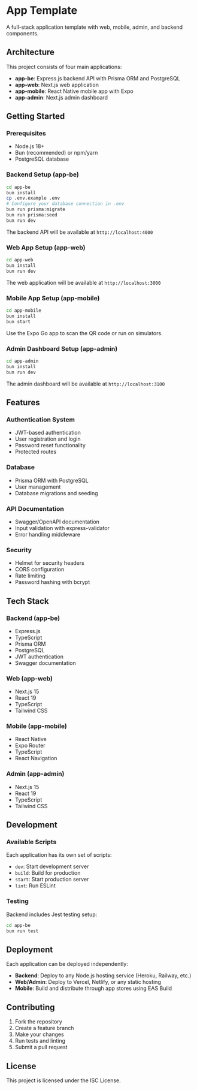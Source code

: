 # App Template

A full-stack application template with web, mobile, admin, and backend components.

## Architecture

This project consists of four main applications:

- **app-be**: Express.js backend API with Prisma ORM and PostgreSQL
- **app-web**: Next.js web application
- **app-mobile**: React Native mobile app with Expo
- **app-admin**: Next.js admin dashboard

## Getting Started

### Prerequisites

- Node.js 18+
- Bun (recommended) or npm/yarn
- PostgreSQL database

### Backend Setup (app-be)

```bash
cd app-be
bun install
cp .env.example .env
# Configure your database connection in .env
bun run prisma:migrate
bun run prisma:seed
bun run dev
```

The backend API will be available at `http://localhost:4000`

### Web App Setup (app-web)

```bash
cd app-web
bun install
bun run dev
```

The web application will be available at `http://localhost:3000`

### Mobile App Setup (app-mobile)

```bash
cd app-mobile
bun install
bun start
```

Use the Expo Go app to scan the QR code or run on simulators.

### Admin Dashboard Setup (app-admin)

```bash
cd app-admin
bun install
bun run dev
```

The admin dashboard will be available at `http://localhost:3100`

## Features

### Authentication System
- JWT-based authentication
- User registration and login
- Password reset functionality
- Protected routes

### Database
- Prisma ORM with PostgreSQL
- User management
- Database migrations and seeding

### API Documentation
- Swagger/OpenAPI documentation
- Input validation with express-validator
- Error handling middleware

### Security
- Helmet for security headers
- CORS configuration
- Rate limiting
- Password hashing with bcrypt

## Tech Stack

### Backend (app-be)
- Express.js
- TypeScript
- Prisma ORM
- PostgreSQL
- JWT authentication
- Swagger documentation

### Web (app-web)
- Next.js 15
- React 19
- TypeScript
- Tailwind CSS

### Mobile (app-mobile)
- React Native
- Expo Router
- TypeScript
- React Navigation

### Admin (app-admin)
- Next.js 15
- React 19
- TypeScript
- Tailwind CSS

## Development

### Available Scripts

Each application has its own set of scripts:

- `dev`: Start development server
- `build`: Build for production
- `start`: Start production server
- `lint`: Run ESLint

### Testing

Backend includes Jest testing setup:

```bash
cd app-be
bun run test
```

## Deployment

Each application can be deployed independently:

- **Backend**: Deploy to any Node.js hosting service (Heroku, Railway, etc.)
- **Web/Admin**: Deploy to Vercel, Netlify, or any static hosting
- **Mobile**: Build and distribute through app stores using EAS Build

## Contributing

1. Fork the repository
2. Create a feature branch
3. Make your changes
4. Run tests and linting
5. Submit a pull request

## License

This project is licensed under the ISC License.
